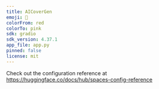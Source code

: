 ```yaml
---
title: AICoverGen
emoji: 🚀
colorFrom: red
colorTo: pink
sdk: gradio
sdk_version: 4.37.1
app_file: app.py
pinned: false
license: mit
---
```


Check out the configuration reference at https://huggingface.co/docs/hub/spaces-config-reference